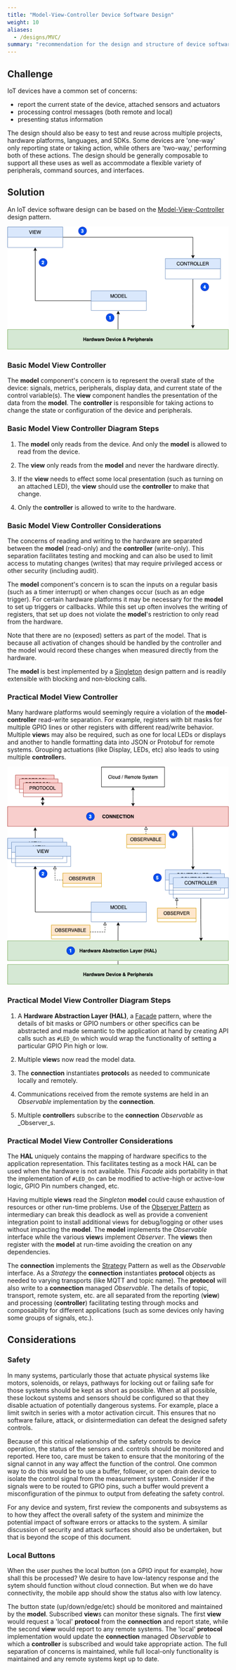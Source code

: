 ```yaml
---
title: "Model-View-Controller Device Software Design"
weight: 10
aliases:
  - /designs/MVC/
summary: "recommendation for the design and structure of device software"
---
```


## Challenge

IoT devices have a common set of concerns: 
* report the current state of the device, attached sensors and actuators
* processing control messages (both remote and local)
* presenting status information 

The design should also be easy to test and reuse across multiple projects, hardware platforms, languages, and SDKs. Some devices are 'one-way' only reporting state or taking action, while others are 'two-way,' performing both of these actions. The design should be generally composable to support all these uses as well as accommodate a flexible variety of peripherals, command sources, and interfaces. 

## Solution

An IoT device software design can be based on the [Model-View-Controller](https://en.wikipedia.org/wiki/Model%E2%80%93view%E2%80%93controller) design pattern.

![Model-View-Controller Pattern](MVC-UML.png) 

### Basic Model View Controller

The **model** component's concern is to represent the overall state of the device: signals, metrics, peripherals, display data, and current state of the control variable(s). The **view** component handles the presentation of the data from the **model**. The **controller** is responsible for taking actions to change the state or configuration of the device and peripherals.

### Basic Model View Controller Diagram Steps

1. The **model** only reads from the device. And only the **model** is allowed to read from the device.

2. The **view** only reads from the **model** and never the hardware directly. 

3. If the **view** needs to effect some local presentation (such as turning on an attached LED), the **view** should use the **controller** to make that change.

4. Only the **controller** is allowed to write to the hardware. 

### Basic Model View Controller Considerations

The concerns of reading and writing to the hardware are separated between the **model** (read-only) and the **controller** (write-only). This separation facilitates testing and mocking and can also be used to limit access to mutating changes (writes) that may require privileged access or other security (including audit).

The **model** component's concern is to scan the inputs on a regular basis (such as a timer interrupt) or when changes occur (such as an edge trigger). For certain hardware platforms it may be necessary for the **model** to set up triggers or callbacks. While this set up often involves the writing of registers, that set up does not violate the **model**'s restriction to only read from the hardware. 

Note that there are no (exposed) setters as part of the model. That is because all activation of changes should be handled by the controller and the model would record these changes when measured directly from the hardware.

The **model** is best implemented by a [Singleton](https://en.wikipedia.org/wiki/Singleton_pattern) design pattern and is readily extensible with blocking and non-blocking calls.

### Practical Model View Controller

Many hardware platforms would seemingly require a violation of the **model**-**controller** read-write separation. For example, registers with bit masks for multiple GPIO lines or other registers with different read/write behavior. Multiple **view**s may also be required, such as one for local LEDs or displays and another to handle formatting data into JSON or Protobuf for remote systems. Grouping actuations (like Display, LEDs, etc) also leads to using multiple **controller**s. 

![Model-View-Controller in Practice](PracMVC.png) 

### Practical Model View Controller Diagram Steps

1. A **Hardware Abstraction Layer (HAL)**, a [Facade](https://en.wikipedia.org/wiki/Facade_pattern) pattern, where the details of bit masks or GPIO numbers or other specifics can be abstracted and made semantic to the application at hand by creating API calls such as `#LED_On` which would wrap the functionality of setting a particular GPIO Pin high or low.

2. Multiple **view**s now read the model data. 

3. The **connection** instantiates **protocol**s as needed to communicate locally and remotely.

4. Communications received from the remote systems are held in an _Observable_ implementation by the **connection**.

5. Multiple **controller**s subscribe to the **connection** _Observable_ as _Observer_s. 

### Practical Model View Controller Considerations

The **HAL** uniquely contains the mapping of hardware specifics to the application representation. This facilitates testing as a mock HAL can be used when the hardware is not available. This _Facade_ aids portability in that the implementation of `#LED_On` can be modified to active-high or active-low logic, GPIO Pin numbers changed, etc.

Having multiple **views** read the _Singleton_ **model** could cause exhaustion of resources or other run-time problems. Use of the [Observer Pattern](https://en.wikipedia.org/wiki/Observer_pattern) as intermediary can break this deadlock as well as provide a convenient integration point to install additional views for debug/logging or other uses without impacting the **model**. The **model** implements the _Observable_ interface while the various **view**s implement _Observer_. The **view**s then register with the **model** at run-time avoiding the creation on any dependencies.

The **connection** implements the [Strategy](https://en.wikipedia.org/wiki/Strategy_pattern) Pattern as well as the _Observable_ interface. As a _Strategy_ the **connection** instantiates **protocol** objects as needed to varying transports (like MQTT and topic name). The **protocol** will also write to a **connection** managed _Observable_. The details of topic, transport, remote system, etc. are all separated from the reporting (**view**) and processing (**controller**) facilitating testing through mocks and composability for different applications (such as some devices only having some groups of signals, etc.).

## Considerations

### Safety

In many systems, particularly those that actuate physical systems like motors, solenoids, or relays, pathways for locking out or failing safe for those systems should be kept as short as possible. When at all possible, these lockout systems and sensors should be configured so that they disable actuation of potentially dangerous systems. For example, place a limit switch in series with a motor activation circuit. This ensures that no software failure, attack, or disintermediation can defeat the designed safety controls. 

Because of this critical relationship of the safety controls to device operation, the status of the sensors and. controls should be monitored and reported. Here too, care must be taken to ensure that the monitoring of the signal cannot in any way affect the function of the control. One common way to do this would be to use a buffer, follower, or open drain device to isolate the control signal from the measurement system. Consider if the signals were to be routed to GPIO pins, such a buffer would prevent a misconfiguration of the pinmux to output from defeating the safety control. 

For any device and system, first review the components and subsystems as to how they affect the overall safety of the system and minimize the potential impact of software errors or attacks to the system. A similar discussion of security and attack surfaces should also be undertaken, but that is beyond the scope of this document.

### Local Buttons

When the user pushes the local button (on a GPIO input for example), how shall this be processed? We desire to have low-latency response and the sytem should function without cloud connection. But when we do have connectivity, the mobile app should show the status also with low latency. 

The button state (up/down/edge/etc) should be monitored and maintained by the **model**. Subscribed **view**s can monitor these signals. The first **view** would request a 'local' **protocol** from the **connection** and report state, while the second **view** would report to any remote systems. The 'local' **protocol** implementation would update the **connection** managed _Observable_ to which a **controller** is subscribed and would take appropriate action.  The full separation of concerns is maintained, while full local-only functionality is maintained and any remote systems kept up to date.
